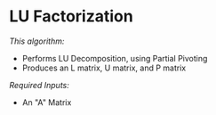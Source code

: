 # LU Factorization

*This algorithm:*
* Performs LU Decomposition, using Partial Pivoting
* Produces an L matrix, U matrix, and P matrix


*Required Inputs:*
* An "A" Matrix


